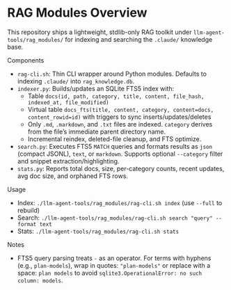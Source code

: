 # RAG Modules Overview

This repository ships a lightweight, stdlib-only RAG toolkit under `llm-agent-tools/rag_modules/` for indexing and searching the `.claude/` knowledge base.

Components
- `rag-cli.sh`: Thin CLI wrapper around Python modules. Defaults to indexing `.claude/` into `rag_knowledge.db`.
- `indexer.py`: Builds/updates an SQLite FTS5 index with:
  - Table `docs(id, path, category, title, content, file_hash, indexed_at, file_modified)`
  - Virtual table `docs_fts(title, content, category, content=docs, content_rowid=id)` with triggers to sync inserts/updates/deletes
  - Only `.md`, `.markdown`, and `.txt` files are indexed. `category` derives from the file’s immediate parent directory name.
  - Incremental reindex, deleted-file cleanup, and FTS optimize.
- `search.py`: Executes FTS5 `MATCH` queries and formats results as `json` (compact JSONL), `text`, or `markdown`. Supports optional `--category` filter and snippet extraction/highlighting.
- `stats.py`: Reports total docs, size, per-category counts, recent updates, avg doc size, and orphaned FTS rows.

Usage
- Index: `./llm-agent-tools/rag_modules/rag-cli.sh index` (use `--full` to rebuild)
- Search: `./llm-agent-tools/rag_modules/rag-cli.sh search "query" --format text`
- Stats: `./llm-agent-tools/rag_modules/rag-cli.sh stats`

Notes
- FTS5 query parsing treats `-` as an operator. For terms with hyphens (e.g., `plan-models`), wrap in quotes: `"plan-models"` or replace with a space: `plan models` to avoid `sqlite3.OperationalError: no such column: models`.

